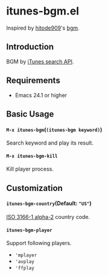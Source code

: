 # itunes-bgm.el

Inspired by [hitode909](https://github.com/hitode909)'s [bgm](https://github.com/hitode909/bgm).


## Introduction

BGM by [iTunes search API](https://www.apple.com/itunes/affiliates/resources/documentation/itunes-store-web-service-search-api.html).


## Requirements

- Emacs 24.1 or higher


## Basic Usage

#### `M-x itunes-bgm`(`(itunes-bgm keyword)`)

Search keyword and play its result.

#### `M-x itunes-bgm-kill`

Kill player process.


## Customization

#### `itunes-bgm-country`(Default: `"US"`)

[ISO 3166-1 alpha-2](http://en.wikipedia.org/wiki/ISO_3166-1_alpha-2) country code.

#### `itunes-bgm-player`

Support following players.

- `'mplayer`
- `'avplay`
- `'ffplay`

